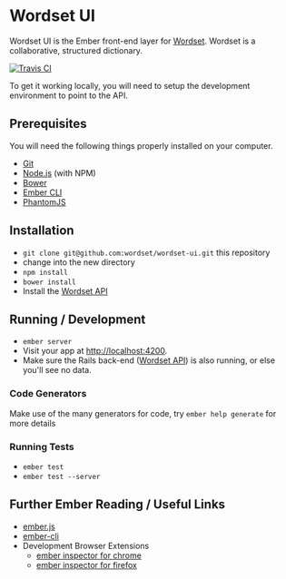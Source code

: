 # Wordset UI

Wordset UI is the Ember front-end layer for [Wordset](https://www.wordset.org). Wordset is a collaborative, structured dictionary.

[![Travis CI](https://travis-ci.org/wordset/wordset-ui.png?branch=master)](https://travis-ci.org/wordset/wordset-ui)

To get it working locally, you will need to setup the development environment to point to the API.

## Prerequisites

You will need the following things properly installed on your computer.

* [Git](http://git-scm.com/)
* [Node.js](http://nodejs.org/) (with NPM)
* [Bower](http://bower.io/)
* [Ember CLI](http://www.ember-cli.com/)
* [PhantomJS](http://phantomjs.org/)

## Installation

* `git clone git@github.com:wordset/wordset-ui.git` this repository
* change into the new directory
* `npm install`
* `bower install`
* Install the [Wordset API](https://github.com/wordset/wordset-legacy)

## Running / Development

* `ember server`
* Visit your app at [http://localhost:4200](http://localhost:4200).
* Make sure the Rails back-end ([Wordset API](https://github.com/wordset/wordset-legacy)) is also running, or else you'll see no data.

### Code Generators

Make use of the many generators for code, try `ember help generate` for more details

### Running Tests

* `ember test`
* `ember test --server`

## Further Ember Reading / Useful Links

* [ember.js](http://emberjs.com/)
* [ember-cli](http://www.ember-cli.com/)
* Development Browser Extensions
  * [ember inspector for chrome](https://chrome.google.com/webstore/detail/ember-inspector/bmdblncegkenkacieihfhpjfppoconhi)
  * [ember inspector for firefox](https://addons.mozilla.org/en-US/firefox/addon/ember-inspector/)

